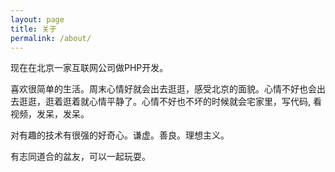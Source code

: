 ```yaml
---
layout: page
title: 关于
permalink: /about/
---
```


现在在北京一家互联网公司做PHP开发。

喜欢很简单的生活。周末心情好就会出去逛逛，感受北京的面貌。心情不好也会出去逛逛，逛着逛着就心情平静了。心情不好也不坏的时候就会宅家里，写代码, 看视频，发呆，发呆。

对有趣的技术有很强的好奇心。谦虚。善良。理想主义。

有志同道合的盆友，可以一起玩耍。
